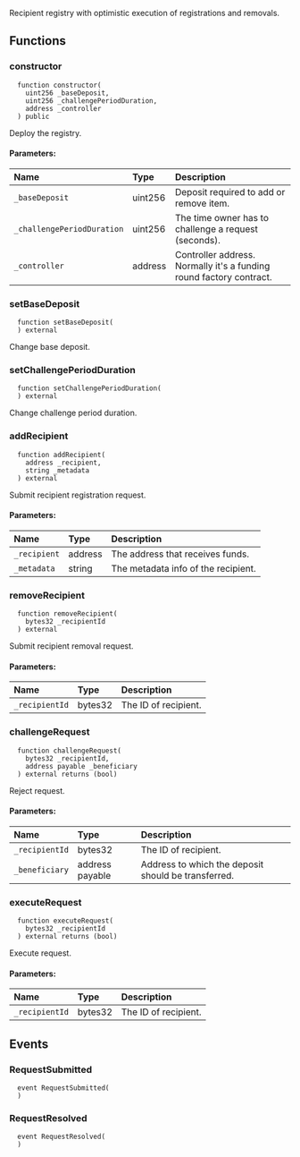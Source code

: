 
Recipient registry with optimistic execution of registrations and removals.

## Functions
### constructor
```solidity
  function constructor(
    uint256 _baseDeposit,
    uint256 _challengePeriodDuration,
    address _controller
  ) public
```

Deploy the registry.

#### Parameters:
| Name | Type | Description                                                          |
| :--- | :--- | :------------------------------------------------------------------- |
|`_baseDeposit` | uint256 | Deposit required to add or remove item.
|`_challengePeriodDuration` | uint256 | The time owner has to challenge a request (seconds).
|`_controller` | address | Controller address. Normally it's a funding round factory contract.

### setBaseDeposit
```solidity
  function setBaseDeposit(
  ) external
```

Change base deposit.


### setChallengePeriodDuration
```solidity
  function setChallengePeriodDuration(
  ) external
```

Change challenge period duration.


### addRecipient
```solidity
  function addRecipient(
    address _recipient,
    string _metadata
  ) external
```

Submit recipient registration request.

#### Parameters:
| Name | Type | Description                                                          |
| :--- | :--- | :------------------------------------------------------------------- |
|`_recipient` | address | The address that receives funds.
|`_metadata` | string | The metadata info of the recipient.

### removeRecipient
```solidity
  function removeRecipient(
    bytes32 _recipientId
  ) external
```

Submit recipient removal request.

#### Parameters:
| Name | Type | Description                                                          |
| :--- | :--- | :------------------------------------------------------------------- |
|`_recipientId` | bytes32 | The ID of recipient.

### challengeRequest
```solidity
  function challengeRequest(
    bytes32 _recipientId,
    address payable _beneficiary
  ) external returns (bool)
```

Reject request.

#### Parameters:
| Name | Type | Description                                                          |
| :--- | :--- | :------------------------------------------------------------------- |
|`_recipientId` | bytes32 | The ID of recipient.
|`_beneficiary` | address payable | Address to which the deposit should be transferred.

### executeRequest
```solidity
  function executeRequest(
    bytes32 _recipientId
  ) external returns (bool)
```

Execute request.

#### Parameters:
| Name | Type | Description                                                          |
| :--- | :--- | :------------------------------------------------------------------- |
|`_recipientId` | bytes32 | The ID of recipient.

## Events
### RequestSubmitted
```solidity
  event RequestSubmitted(
  )
```



### RequestResolved
```solidity
  event RequestResolved(
  )
```



